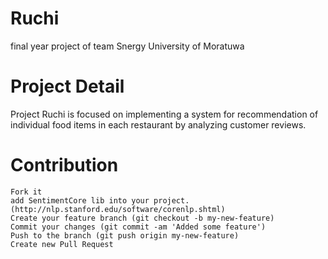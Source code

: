 Ruchi
=====
final year project of team Snergy University of Moratuwa

Project Detail
==============
Project Ruchi is focused on implementing a system for recommendation of individual food items in each restaurant by analyzing customer reviews. 

Contribution
==============

    Fork it
    add SentimentCore lib into your project. (http://nlp.stanford.edu/software/corenlp.shtml)
    Create your feature branch (git checkout -b my-new-feature)
    Commit your changes (git commit -am 'Added some feature')
    Push to the branch (git push origin my-new-feature)
    Create new Pull Request
